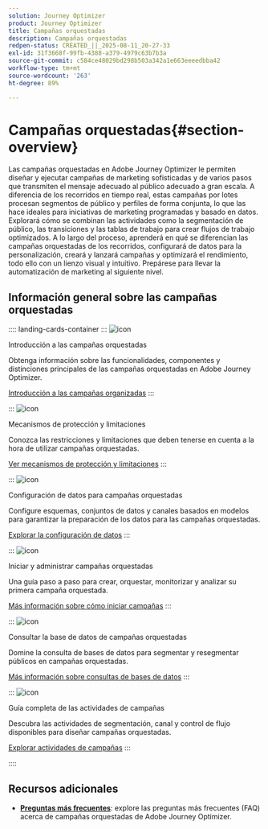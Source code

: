 ```yaml
---
solution: Journey Optimizer
product: Journey Optimizer
title: Campañas orquestadas
description: Campañas orquestadas
redpen-status: CREATED_||_2025-08-11_20-27-33
exl-id: 31f3668f-99fb-4388-a379-4979c63b7b3a
source-git-commit: c584ce48029bd298b503a342a1e663eeeedbba42
workflow-type: tm+mt
source-wordcount: '263'
ht-degree: 89%

---
```


# Campañas orquestadas{#section-overview}

Las campañas orquestadas en Adobe Journey Optimizer le permiten diseñar y ejecutar campañas de marketing sofisticadas y de varios pasos que transmiten el mensaje adecuado al público adecuado a gran escala. A diferencia de los recorridos en tiempo real, estas campañas por lotes procesan segmentos de público y perfiles de forma conjunta, lo que las hace ideales para iniciativas de marketing programadas y basado en datos. Explorará cómo se combinan las actividades como la segmentación de público, las transiciones y las tablas de trabajo para crear flujos de trabajo optimizados. A lo largo del proceso, aprenderá en qué se diferencian las campañas orquestadas de los recorridos, configurará de datos para la personalización, creará y lanzará campañas y optimizará el rendimiento, todo ello con un lienzo visual y intuitivo. Prepárese para llevar la automatización de marketing al siguiente nivel.

## Información general sobre las campañas orquestadas

:::: landing-cards-container
:::
![icon](https://cdn.experienceleague.adobe.com/icons/book.svg)

Introducción a las campañas orquestadas

Obtenga información sobre las funcionalidades, componentes y distinciones principales de las campañas orquestadas en Adobe Journey Optimizer.

[Introducción a las campañas organizadas](../using/orchestrated/gs-orchestrated-campaigns.md)
:::

:::
![icon](https://cdn.experienceleague.adobe.com/icons/shield-halved.svg)

Mecanismos de protección y limitaciones

Conozca las restricciones y limitaciones que deben tenerse en cuenta a la hora de utilizar campañas orquestadas.

[Ver mecanismos de protección y limitaciones](../using/orchestrated/guardrails.md)
:::

:::
![icon](https://cdn.experienceleague.adobe.com/icons/gear.svg)

Configuración de datos para campañas orquestadas

Configure esquemas, conjuntos de datos y canales basados en modelos para garantizar la preparación de los datos para las campañas orquestadas.

[Explorar la configuración de datos](data-configuration-landing-page.md)
:::

:::
![icon](https://cdn.experienceleague.adobe.com/icons/circle-play.svg)

Iniciar y administrar campañas orquestadas

Una guía paso a paso para crear, orquestar, monitorizar y analizar su primera campaña orquestada.

[Más información sobre cómo iniciar campañas](launch-landing-page.md)
:::

:::
![icon](https://cdn.experienceleague.adobe.com/icons/code-branch.svg)

Consultar la base de datos de campañas orquestadas

Domine la consulta de bases de datos para segmentar y resegmentar públicos en campañas orquestadas.

[Más información sobre consultas de bases de datos](query-database-landing-page.md)
:::

:::
![icon](https://cdn.experienceleague.adobe.com/icons/puzzle-piece.svg)

Guía completa de las actividades de campañas

Descubra las actividades de segmentación, canal y control de flujo disponibles para diseñar campañas orquestadas.

[Explorar actividades de campañas](design-campaigns-landing-page.md)
:::

::::

## Recursos adicionales

- **[Preguntas más frecuentes](../using/orchestrated/orchestrated-campaigns-faq.md)**: explore las preguntas más frecuentes (FAQ) acerca de campañas orquestadas de Adobe Journey Optimizer.

